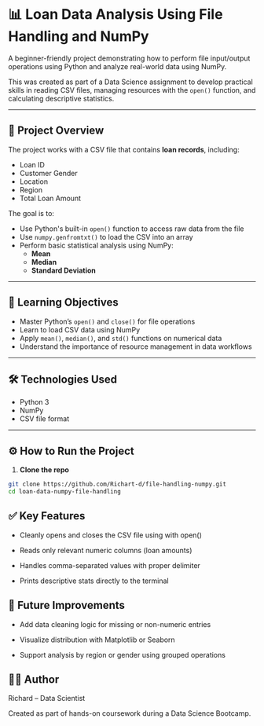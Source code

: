 # 📊 Loan Data Analysis Using File Handling and NumPy

A beginner-friendly project demonstrating how to perform file input/output operations using Python and analyze real-world data using NumPy.

This was created as part of a Data Science assignment to develop practical skills in reading CSV files, managing resources with the `open()` function, and calculating descriptive statistics.

---

## 📌 Project Overview

The project works with a CSV file that contains **loan records**, including:

- Loan ID
- Customer Gender
- Location
- Region
- Total Loan Amount

The goal is to:

- Use Python's built-in `open()` function to access raw data from the file
- Use `numpy.genfromtxt()` to load the CSV into an array
- Perform basic statistical analysis using NumPy:
  - **Mean**
  - **Median**
  - **Standard Deviation**

---

## 🧠 Learning Objectives

- Master Python’s `open()` and `close()` for file operations
- Learn to load CSV data using NumPy
- Apply `mean()`, `median()`, and `std()` functions on numerical data
- Understand the importance of resource management in data workflows

---

## 🛠️ Technologies Used

- Python 3
- NumPy
- CSV file format

---


## ⚙️ How to Run the Project

1. **Clone the repo**

```bash
git clone https://github.com/Richart-d/file-handling-numpy.git
cd loan-data-numpy-file-handling
```


## ✅ Key Features
- Cleanly opens and closes the CSV file using with open()

- Reads only relevant numeric columns (loan amounts)

- Handles comma-separated values with proper delimiter

- Prints descriptive stats directly to the terminal


## 📌 Future Improvements
- Add data cleaning logic for missing or non-numeric entries

- Visualize distribution with Matplotlib or Seaborn

- Support analysis by region or gender using grouped operations


## 👨‍💻 Author
Richard – Data Scientist 

Created as part of hands-on coursework during a Data Science Bootcamp.

